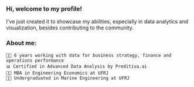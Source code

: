 ### Hi, welcome to my profile!

I've just created it to showcase my abilities, especially in data analytics and visualization, besides contributing to the community.

### About me:
	👨‍💻 6 years working with data for business strategy, finance and operations performance
 	📊 Certified in Advanced Data Analysis by Preditiva.ai
	👨‍🎓 MBA in Engineering Economics at UFRJ
	👨‍🎓 Undergraduated in Marine Engineering at UFRJ



<!--
**gwollner/gwollner** is a ✨ _special_ ✨ repository because its `README.md` (this file) appears on your GitHub profile.

Here are some ideas to get you started:

- 🔭 I’m currently working on ...
- 🌱 I’m currently learning ...
- 👯 I’m looking to collaborate on ...
- 🤔 I’m looking for help with ...
- 💬 Ask me about ...
- 📫 How to reach me: ...
- 😄 Pronouns: ...
- ⚡ Fun fact: ...
-->
